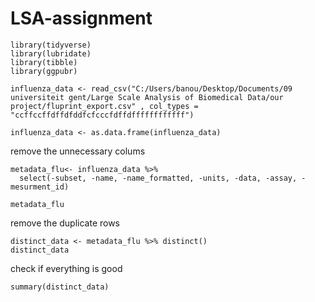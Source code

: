 # LSA-assignment

```{r}
library(tidyverse)
library(lubridate)
library(tibble)
library(ggpubr)

influenza_data <- read_csv("C:/Users/banou/Desktop/Documents/09 universiteit gent/Large Scale Analysis of Biomedical Data/our project/fluprint_export.csv" , col_types = "ccffccffdffdfddfcfcccfdffdffffffffffff") 

influenza_data <- as.data.frame(influenza_data)
```



remove the unnecessary colums
```{r}
metadata_flu<- influenza_data %>% 
  select(-subset, -name, -name_formatted, -units, -data, -assay, -mesurment_id)

metadata_flu
```

remove the duplicate rows
```{r}
distinct_data <- metadata_flu %>% distinct()
distinct_data
```
check if everything is good 
```{r}
summary(distinct_data)
```

